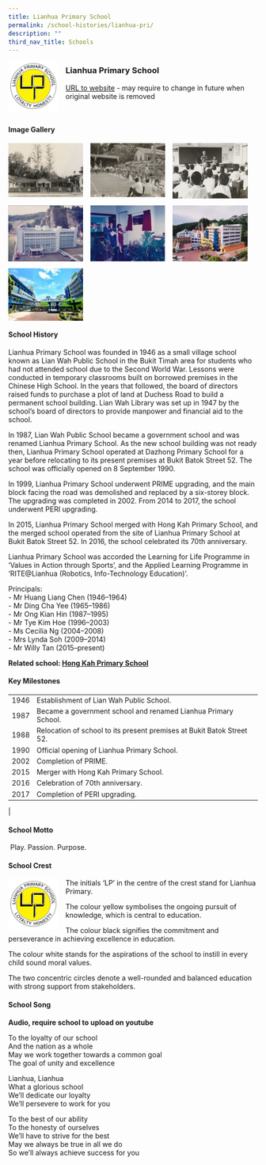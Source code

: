 ```yaml
---
title: Lianhua Primary School
permalink: /school-histories/lianhua-pri/
description: ""
third_nav_title: Schools
---
```

<img src="/images/lianhuapri1.png" style="width:20%;margin-right:15px;" align = "left">

### **Lianhua Primary School**
[URL to website](https://lianhuapri.moe.edu.sg/) - may require to change in future when original website is removed

<br clear="left">

#### **Image Gallery**

<p><a href="https://d1yxymztqoj7qn.amplifyapp.com/images/lianhuapri2.jpg">  
<img src="/images/lianhuapri2.jpg" style="width:30%;margin-right:15px;" align = "left">
</a></p>

<p><a href="https://d1yxymztqoj7qn.amplifyapp.com/images/lianhuapri3.jpg">  
<img src="/images/lianhuapri3.jpg" style="width:30%;margin-right:15px;" align = "left">
</a></p>

<p><a href="https://d1yxymztqoj7qn.amplifyapp.com/images/lianhuapri4.jpg">  
<img src="/images/lianhuapri4.jpg" style="width:30%;margin-right:15px;" align = "left">
</a></p>

<br clear="left">

<p><a href="https://d1yxymztqoj7qn.amplifyapp.com/images/lianhuapri5.jpg">  
<img src="/images/lianhuapri5.jpg" style="width:30%;margin-right:15px;" align = "left">
</a></p>

<p><a href="https://d1yxymztqoj7qn.amplifyapp.com/images/lianhuapri6.jpg">  
<img src="/images/lianhuapri6.jpg" style="width:30%;margin-right:15px;" align = "left">
</a></p>

<p><a href="https://d1yxymztqoj7qn.amplifyapp.com/images/lianhuapri7.jpg">  
<img src="/images/lianhuapri7.jpg" style="width:30%;margin-right:15px;" align = "left">
</a></p>

<br clear="left">

<p><a href="https://d1yxymztqoj7qn.amplifyapp.com/images/lianhuapri8.jpg">  
<img src="/images/lianhuapri8.jpg" style="width:30%;margin-right:15px;" align = "left">
</a></p>

<br clear="left">

#### **School History**
Lianhua Primary School was founded in 1946 as a small village school known as Lian Wah Public School in the Bukit Timah area for students who had not attended school due to the Second World War. Lessons were conducted in temporary classrooms built on borrowed premises in the Chinese High School. In the years that followed, the board of directors raised funds to purchase a plot of land at Duchess Road to build a permanent school building. Lian Wah Library was set up in 1947 by the school’s board of directors to provide manpower and financial aid to the school.

In 1987, Lian Wah Public School became a government school and was renamed Lianhua Primary School. As the new school building was not ready then, Lianhua Primary School operated at Dazhong Primary School for a year before relocating to its present premises at Bukit Batok Street 52. The school was officially opened on 8 September 1990.

In 1999, Lianhua Primary School underwent PRIME upgrading, and the main block facing the road was demolished and replaced by a six-storey block. The upgrading was completed in 2002. From 2014 to 2017, the school underwent PERI upgrading.

In 2015, Lianhua Primary School merged with Hong Kah Primary School, and the merged school operated from the site of Lianhua Primary School at Bukit Batok Street 52. In 2016, the school celebrated its 70th anniversary.

Lianhua Primary School was accorded the Learning for Life Programme in ‘Values in Action through Sports’, and the Applied Learning Programme in ‘RITE@Lianhua (Robotics, Info-Technology Education)’.

Principals:<br>
\- Mr Huang Liang Chen (1946–1964)<br>
\- Mr Ding Cha Yee (1965–1986)<br>
\- Mr Ong Kian Hin (1987–1995)<br>
\- Mr Tye Kim Hoe (1996–2003)<br>
\- Ms Cecilia Ng (2004–2008)<br>
\- Mrs Lynda Soh (2009–2014)<br>
\- Mr Willy Tan (2015–present)

**Related school: [Hong Kah Primary School](https://d1yxymztqoj7qn.amplifyapp.com/school-histories/hong-kah-pri/)**

#### **Key Milestones**

|  |  |
|:---:|---|
| 1946 | Establishment of Lian Wah Public School. |
| 1987 | Became a government school and renamed Lianhua Primary School. |
| 1988 | Relocation of school to its present premises at Bukit Batok Street 52. |
| 1990 | Official opening of Lianhua Primary School. |
| 2002 | Completion of PRIME. |
| 2015 | Merger with Hong Kah Primary School. |
| 2016 | Celebration of 70th anniversary. |
| 2017 | Completion of PERI upgrading. |
|

#### **School Motto**
 Play. Passion. Purpose.

#### **School Crest**
<img src="/images/lianhuapri1.png" style="width:20%;margin-right:15px;" align = "left">

The initials ‘LP’ in the centre of the crest stand for Lianhua Primary.

The colour yellow symbolises the ongoing pursuit of knowledge, which is central to education.

The colour black signifies the commitment and perseverance in achieving excellence in education.

The colour white stands for the aspirations of the school to instill in every child sound moral values.

The two concentric circles denote a well-rounded and balanced education with strong support from stakeholders.

#### **School Song**
**Audio, require school to upload on youtube**

To the loyalty of our school<br>
And the nation as a whole<br>
May we work together towards a common goal<br>
The goal of unity and excellence

Lianhua, Lianhua<br>
What a glorious school<br>
We’ll dedicate our loyalty<br>
We’ll persevere to work for you

To the best of our ability<br>
To the honesty of ourselves<br>
We’ll have to strive for the best<br>
May we always be true in all we do<br>
So we’ll always achieve success for you